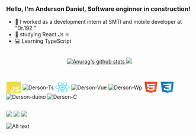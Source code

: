 ### Hello, I'm Anderson Daniel, Software enginner in construction!



- 🔭 I worked as a development intern at SMTI and mobile developer at "Dr.192 "
- 🌱 studying React.Js ⚛️
- 💻 Learning TypeScript
##

<div align="center" > <!-- align="center" -->
 
  <a href="https://github.com/antiderson">
  <img  height="180em" src="https://github-readme-stats.vercel.app/api?username=antiderson&show_icons=true&include_all_commits=true&theme=dark&hide_border=true" alt="Anurag's github stats" />
  <img  height="180em" src="https://github-readme-stats.vercel.app/api/top-langs/?username=antiderson&layout=compact&theme=dark&hide_border=true" />
  </a> 
</div>
  
##
<div style="display: inline_block"><br>
  <img align="center" alt="Derson-Js" height="30" width="40" src="https://raw.githubusercontent.com/devicons/devicon/master/icons/javascript/javascript-plain.svg">
  <img align="center" alt="Derson-Ts" height="30" width="40" src="https://cdn.jsdelivr.net/gh/devicons/devicon/icons/typescript/typescript-plain.svg" />
  <img align="center" alt="Derson-React" height="30" width="40" src="https://raw.githubusercontent.com/devicons/devicon/master/icons/react/react-original.svg">
  <img align="center" alt="Derson-Vue" height="30" width="40"src="https://cdn.jsdelivr.net/gh/devicons/devicon/icons/vuejs/vuejs-original.svg">
  <img align="center" alt="Derson-Wp" height="30" width="40"src="https://cdn.jsdelivr.net/gh/devicons/devicon/icons/wordpress/wordpress-plain.svg" >
  <img align="center" alt="Derson-HTML" height="30" width="40" src="https://raw.githubusercontent.com/devicons/devicon/master/icons/html5/html5-original.svg">
  <img align="center" alt="Derson-CSS" height="30" width="40" src="https://raw.githubusercontent.com/devicons/devicon/master/icons/css3/css3-original.svg">
  <img align="center" alt="Derson-duino" height="30" width="40" src="https://cdn.jsdelivr.net/gh/devicons/devicon/icons/arduino/arduino-original.svg">
  <img align="center" alt="Derson-C" height="30" width="40" src="https://cdn.jsdelivr.net/gh/devicons/devicon/icons/c/c-original.svg"> 
</div>
  
  ##
 
<div> 
  <a href="https://instagram.com/anti.derson" target="_blank"><img src="https://img.shields.io/badge/-Instagram-%23E4405F?style=for-the-badge&logo=instagram&logoColor=white" target="_blank"></a>
  <a href = "mailto:andersondaniel.adfa@gmail.com"><img src="https://img.shields.io/badge/-Gmail-%23333?style=for-the-badge&logo=gmail&logoColor=white" target="_blank"></a>
  <a href="https://www.linkedin.com/in/anderson-daniel-850a53202" target="_blank"><img src="https://img.shields.io/badge/-LinkedIn-%230077B5?style=for-the-badge&logo=linkedin&logoColor=white" target="_blank"></a> 
</div>
 
 ![Alt text](https://spotify-recently-played-readme.vercel.app/api?user=sbwd0jg8wfuec6i8xyeby5889)

